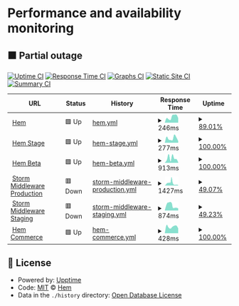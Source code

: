 # Performance and availability monitoring

## <!--live status--> **🟧 Partial outage**

[![Uptime CI](https://github.com/hemdesignstudio/upptime/workflows/Uptime%20CI/badge.svg)](https://github.com/hemdesignstudio/upptime/actions?query=workflow%3A%22Uptime+CI%22)
[![Response Time CI](https://github.com/hemdesignstudio/upptime/workflows/Response%20Time%20CI/badge.svg)](https://github.com/hemdesignstudio/upptime/actions?query=workflow%3A%22Response+Time+CI%22)
[![Graphs CI](https://github.com/hemdesignstudio/upptime/workflows/Graphs%20CI/badge.svg)](https://github.com/hemdesignstudio/upptime/actions?query=workflow%3A%22Graphs+CI%22)
[![Static Site CI](https://github.com/hemdesignstudio/upptime/workflows/Static%20Site%20CI/badge.svg)](https://github.com/hemdesignstudio/upptime/actions?query=workflow%3A%22Static+Site+CI%22)
[![Summary CI](https://github.com/hemdesignstudio/upptime/workflows/Summary%20CI/badge.svg)](https://github.com/hemdesignstudio/upptime/actions?query=workflow%3A%22Summary+CI%22)

<!--start: status pages-->
<!-- This summary is generated by Upptime (https://github.com/upptime/upptime) -->
<!-- Do not edit this manually, your changes will be overwritten -->
<!-- prettier-ignore -->
| URL | Status | History | Response Time | Uptime |
| --- | ------ | ------- | ------------- | ------ |
| <img alt="" src="https://favicons.githubusercontent.com/www.hem.com" height="13"> [Hem](https://www.hem.com) | 🟩 Up | [hem.yml](https://github.com/hemdesignstudio/upptime/commits/HEAD/history/hem.yml) | <details><summary><img alt="Response time graph" src="./graphs/hem/response-time-week.png" height="20"> 246ms</summary><br><a href="https://hemdesignstudio.github.io/upptime/history/hem"><img alt="Response time 261" src="https://img.shields.io/endpoint?url=https%3A%2F%2Fraw.githubusercontent.com%2Fhemdesignstudio%2Fupptime%2FHEAD%2Fapi%2Fhem%2Fresponse-time.json"></a><br><a href="https://hemdesignstudio.github.io/upptime/history/hem"><img alt="24-hour response time 205" src="https://img.shields.io/endpoint?url=https%3A%2F%2Fraw.githubusercontent.com%2Fhemdesignstudio%2Fupptime%2FHEAD%2Fapi%2Fhem%2Fresponse-time-day.json"></a><br><a href="https://hemdesignstudio.github.io/upptime/history/hem"><img alt="7-day response time 246" src="https://img.shields.io/endpoint?url=https%3A%2F%2Fraw.githubusercontent.com%2Fhemdesignstudio%2Fupptime%2FHEAD%2Fapi%2Fhem%2Fresponse-time-week.json"></a><br><a href="https://hemdesignstudio.github.io/upptime/history/hem"><img alt="30-day response time 268" src="https://img.shields.io/endpoint?url=https%3A%2F%2Fraw.githubusercontent.com%2Fhemdesignstudio%2Fupptime%2FHEAD%2Fapi%2Fhem%2Fresponse-time-month.json"></a><br><a href="https://hemdesignstudio.github.io/upptime/history/hem"><img alt="1-year response time 261" src="https://img.shields.io/endpoint?url=https%3A%2F%2Fraw.githubusercontent.com%2Fhemdesignstudio%2Fupptime%2FHEAD%2Fapi%2Fhem%2Fresponse-time-year.json"></a></details> | <details><summary><a href="https://hemdesignstudio.github.io/upptime/history/hem">89.01%</a></summary><a href="https://hemdesignstudio.github.io/upptime/history/hem"><img alt="All-time uptime 99.02%" src="https://img.shields.io/endpoint?url=https%3A%2F%2Fraw.githubusercontent.com%2Fhemdesignstudio%2Fupptime%2FHEAD%2Fapi%2Fhem%2Fuptime.json"></a><br><a href="https://hemdesignstudio.github.io/upptime/history/hem"><img alt="24-hour uptime 100.00%" src="https://img.shields.io/endpoint?url=https%3A%2F%2Fraw.githubusercontent.com%2Fhemdesignstudio%2Fupptime%2FHEAD%2Fapi%2Fhem%2Fuptime-day.json"></a><br><a href="https://hemdesignstudio.github.io/upptime/history/hem"><img alt="7-day uptime 89.01%" src="https://img.shields.io/endpoint?url=https%3A%2F%2Fraw.githubusercontent.com%2Fhemdesignstudio%2Fupptime%2FHEAD%2Fapi%2Fhem%2Fuptime-week.json"></a><br><a href="https://hemdesignstudio.github.io/upptime/history/hem"><img alt="30-day uptime 97.47%" src="https://img.shields.io/endpoint?url=https%3A%2F%2Fraw.githubusercontent.com%2Fhemdesignstudio%2Fupptime%2FHEAD%2Fapi%2Fhem%2Fuptime-month.json"></a><br><a href="https://hemdesignstudio.github.io/upptime/history/hem"><img alt="1-year uptime 99.02%" src="https://img.shields.io/endpoint?url=https%3A%2F%2Fraw.githubusercontent.com%2Fhemdesignstudio%2Fupptime%2FHEAD%2Fapi%2Fhem%2Fuptime-year.json"></a></details>
| <img alt="" src="https://stage.hem.com/icons/icon-48x48.png" height="13"> [Hem Stage](https://stage.hem.com) | 🟩 Up | [hem-stage.yml](https://github.com/hemdesignstudio/upptime/commits/HEAD/history/hem-stage.yml) | <details><summary><img alt="Response time graph" src="./graphs/hem-stage/response-time-week.png" height="20"> 277ms</summary><br><a href="https://hemdesignstudio.github.io/upptime/history/hem-stage"><img alt="Response time 1015" src="https://img.shields.io/endpoint?url=https%3A%2F%2Fraw.githubusercontent.com%2Fhemdesignstudio%2Fupptime%2FHEAD%2Fapi%2Fhem-stage%2Fresponse-time.json"></a><br><a href="https://hemdesignstudio.github.io/upptime/history/hem-stage"><img alt="24-hour response time 102" src="https://img.shields.io/endpoint?url=https%3A%2F%2Fraw.githubusercontent.com%2Fhemdesignstudio%2Fupptime%2FHEAD%2Fapi%2Fhem-stage%2Fresponse-time-day.json"></a><br><a href="https://hemdesignstudio.github.io/upptime/history/hem-stage"><img alt="7-day response time 277" src="https://img.shields.io/endpoint?url=https%3A%2F%2Fraw.githubusercontent.com%2Fhemdesignstudio%2Fupptime%2FHEAD%2Fapi%2Fhem-stage%2Fresponse-time-week.json"></a><br><a href="https://hemdesignstudio.github.io/upptime/history/hem-stage"><img alt="30-day response time 561" src="https://img.shields.io/endpoint?url=https%3A%2F%2Fraw.githubusercontent.com%2Fhemdesignstudio%2Fupptime%2FHEAD%2Fapi%2Fhem-stage%2Fresponse-time-month.json"></a><br><a href="https://hemdesignstudio.github.io/upptime/history/hem-stage"><img alt="1-year response time 1015" src="https://img.shields.io/endpoint?url=https%3A%2F%2Fraw.githubusercontent.com%2Fhemdesignstudio%2Fupptime%2FHEAD%2Fapi%2Fhem-stage%2Fresponse-time-year.json"></a></details> | <details><summary><a href="https://hemdesignstudio.github.io/upptime/history/hem-stage">100.00%</a></summary><a href="https://hemdesignstudio.github.io/upptime/history/hem-stage"><img alt="All-time uptime 99.88%" src="https://img.shields.io/endpoint?url=https%3A%2F%2Fraw.githubusercontent.com%2Fhemdesignstudio%2Fupptime%2FHEAD%2Fapi%2Fhem-stage%2Fuptime.json"></a><br><a href="https://hemdesignstudio.github.io/upptime/history/hem-stage"><img alt="24-hour uptime 100.00%" src="https://img.shields.io/endpoint?url=https%3A%2F%2Fraw.githubusercontent.com%2Fhemdesignstudio%2Fupptime%2FHEAD%2Fapi%2Fhem-stage%2Fuptime-day.json"></a><br><a href="https://hemdesignstudio.github.io/upptime/history/hem-stage"><img alt="7-day uptime 100.00%" src="https://img.shields.io/endpoint?url=https%3A%2F%2Fraw.githubusercontent.com%2Fhemdesignstudio%2Fupptime%2FHEAD%2Fapi%2Fhem-stage%2Fuptime-week.json"></a><br><a href="https://hemdesignstudio.github.io/upptime/history/hem-stage"><img alt="30-day uptime 100.00%" src="https://img.shields.io/endpoint?url=https%3A%2F%2Fraw.githubusercontent.com%2Fhemdesignstudio%2Fupptime%2FHEAD%2Fapi%2Fhem-stage%2Fuptime-month.json"></a><br><a href="https://hemdesignstudio.github.io/upptime/history/hem-stage"><img alt="1-year uptime 99.88%" src="https://img.shields.io/endpoint?url=https%3A%2F%2Fraw.githubusercontent.com%2Fhemdesignstudio%2Fupptime%2FHEAD%2Fapi%2Fhem-stage%2Fuptime-year.json"></a></details>
| <img alt="" src="https://beta.hem.com/icons/icon-48x48.png" height="13"> [Hem Beta](https://beta.hem.com) | 🟩 Up | [hem-beta.yml](https://github.com/hemdesignstudio/upptime/commits/HEAD/history/hem-beta.yml) | <details><summary><img alt="Response time graph" src="./graphs/hem-beta/response-time-week.png" height="20"> 913ms</summary><br><a href="https://hemdesignstudio.github.io/upptime/history/hem-beta"><img alt="Response time 1271" src="https://img.shields.io/endpoint?url=https%3A%2F%2Fraw.githubusercontent.com%2Fhemdesignstudio%2Fupptime%2FHEAD%2Fapi%2Fhem-beta%2Fresponse-time.json"></a><br><a href="https://hemdesignstudio.github.io/upptime/history/hem-beta"><img alt="24-hour response time 105" src="https://img.shields.io/endpoint?url=https%3A%2F%2Fraw.githubusercontent.com%2Fhemdesignstudio%2Fupptime%2FHEAD%2Fapi%2Fhem-beta%2Fresponse-time-day.json"></a><br><a href="https://hemdesignstudio.github.io/upptime/history/hem-beta"><img alt="7-day response time 913" src="https://img.shields.io/endpoint?url=https%3A%2F%2Fraw.githubusercontent.com%2Fhemdesignstudio%2Fupptime%2FHEAD%2Fapi%2Fhem-beta%2Fresponse-time-week.json"></a><br><a href="https://hemdesignstudio.github.io/upptime/history/hem-beta"><img alt="30-day response time 1236" src="https://img.shields.io/endpoint?url=https%3A%2F%2Fraw.githubusercontent.com%2Fhemdesignstudio%2Fupptime%2FHEAD%2Fapi%2Fhem-beta%2Fresponse-time-month.json"></a><br><a href="https://hemdesignstudio.github.io/upptime/history/hem-beta"><img alt="1-year response time 1271" src="https://img.shields.io/endpoint?url=https%3A%2F%2Fraw.githubusercontent.com%2Fhemdesignstudio%2Fupptime%2FHEAD%2Fapi%2Fhem-beta%2Fresponse-time-year.json"></a></details> | <details><summary><a href="https://hemdesignstudio.github.io/upptime/history/hem-beta">100.00%</a></summary><a href="https://hemdesignstudio.github.io/upptime/history/hem-beta"><img alt="All-time uptime 99.96%" src="https://img.shields.io/endpoint?url=https%3A%2F%2Fraw.githubusercontent.com%2Fhemdesignstudio%2Fupptime%2FHEAD%2Fapi%2Fhem-beta%2Fuptime.json"></a><br><a href="https://hemdesignstudio.github.io/upptime/history/hem-beta"><img alt="24-hour uptime 100.00%" src="https://img.shields.io/endpoint?url=https%3A%2F%2Fraw.githubusercontent.com%2Fhemdesignstudio%2Fupptime%2FHEAD%2Fapi%2Fhem-beta%2Fuptime-day.json"></a><br><a href="https://hemdesignstudio.github.io/upptime/history/hem-beta"><img alt="7-day uptime 100.00%" src="https://img.shields.io/endpoint?url=https%3A%2F%2Fraw.githubusercontent.com%2Fhemdesignstudio%2Fupptime%2FHEAD%2Fapi%2Fhem-beta%2Fuptime-week.json"></a><br><a href="https://hemdesignstudio.github.io/upptime/history/hem-beta"><img alt="30-day uptime 99.99%" src="https://img.shields.io/endpoint?url=https%3A%2F%2Fraw.githubusercontent.com%2Fhemdesignstudio%2Fupptime%2FHEAD%2Fapi%2Fhem-beta%2Fuptime-month.json"></a><br><a href="https://hemdesignstudio.github.io/upptime/history/hem-beta"><img alt="1-year uptime 99.96%" src="https://img.shields.io/endpoint?url=https%3A%2F%2Fraw.githubusercontent.com%2Fhemdesignstudio%2Fupptime%2FHEAD%2Fapi%2Fhem-beta%2Fuptime-year.json"></a></details>
| <img alt="" src="https://favicons.githubusercontent.com/storm-middleware-production.herokuapp.com" height="13"> [Storm Middleware Production](https://storm-middleware-production.herokuapp.com/api/v1/products/part-no=10041?statuses=1&statuses=3) | 🟥 Down | [storm-middleware-production.yml](https://github.com/hemdesignstudio/upptime/commits/HEAD/history/storm-middleware-production.yml) | <details><summary><img alt="Response time graph" src="./graphs/storm-middleware-production/response-time-week.png" height="20"> 1427ms</summary><br><a href="https://hemdesignstudio.github.io/upptime/history/storm-middleware-production"><img alt="Response time 1906" src="https://img.shields.io/endpoint?url=https%3A%2F%2Fraw.githubusercontent.com%2Fhemdesignstudio%2Fupptime%2FHEAD%2Fapi%2Fstorm-middleware-production%2Fresponse-time.json"></a><br><a href="https://hemdesignstudio.github.io/upptime/history/storm-middleware-production"><img alt="24-hour response time 302" src="https://img.shields.io/endpoint?url=https%3A%2F%2Fraw.githubusercontent.com%2Fhemdesignstudio%2Fupptime%2FHEAD%2Fapi%2Fstorm-middleware-production%2Fresponse-time-day.json"></a><br><a href="https://hemdesignstudio.github.io/upptime/history/storm-middleware-production"><img alt="7-day response time 1427" src="https://img.shields.io/endpoint?url=https%3A%2F%2Fraw.githubusercontent.com%2Fhemdesignstudio%2Fupptime%2FHEAD%2Fapi%2Fstorm-middleware-production%2Fresponse-time-week.json"></a><br><a href="https://hemdesignstudio.github.io/upptime/history/storm-middleware-production"><img alt="30-day response time 2028" src="https://img.shields.io/endpoint?url=https%3A%2F%2Fraw.githubusercontent.com%2Fhemdesignstudio%2Fupptime%2FHEAD%2Fapi%2Fstorm-middleware-production%2Fresponse-time-month.json"></a><br><a href="https://hemdesignstudio.github.io/upptime/history/storm-middleware-production"><img alt="1-year response time 1906" src="https://img.shields.io/endpoint?url=https%3A%2F%2Fraw.githubusercontent.com%2Fhemdesignstudio%2Fupptime%2FHEAD%2Fapi%2Fstorm-middleware-production%2Fresponse-time-year.json"></a></details> | <details><summary><a href="https://hemdesignstudio.github.io/upptime/history/storm-middleware-production">49.07%</a></summary><a href="https://hemdesignstudio.github.io/upptime/history/storm-middleware-production"><img alt="All-time uptime 95.45%" src="https://img.shields.io/endpoint?url=https%3A%2F%2Fraw.githubusercontent.com%2Fhemdesignstudio%2Fupptime%2FHEAD%2Fapi%2Fstorm-middleware-production%2Fuptime.json"></a><br><a href="https://hemdesignstudio.github.io/upptime/history/storm-middleware-production"><img alt="24-hour uptime 0.00%" src="https://img.shields.io/endpoint?url=https%3A%2F%2Fraw.githubusercontent.com%2Fhemdesignstudio%2Fupptime%2FHEAD%2Fapi%2Fstorm-middleware-production%2Fuptime-day.json"></a><br><a href="https://hemdesignstudio.github.io/upptime/history/storm-middleware-production"><img alt="7-day uptime 49.07%" src="https://img.shields.io/endpoint?url=https%3A%2F%2Fraw.githubusercontent.com%2Fhemdesignstudio%2Fupptime%2FHEAD%2Fapi%2Fstorm-middleware-production%2Fuptime-week.json"></a><br><a href="https://hemdesignstudio.github.io/upptime/history/storm-middleware-production"><img alt="30-day uptime 88.23%" src="https://img.shields.io/endpoint?url=https%3A%2F%2Fraw.githubusercontent.com%2Fhemdesignstudio%2Fupptime%2FHEAD%2Fapi%2Fstorm-middleware-production%2Fuptime-month.json"></a><br><a href="https://hemdesignstudio.github.io/upptime/history/storm-middleware-production"><img alt="1-year uptime 95.45%" src="https://img.shields.io/endpoint?url=https%3A%2F%2Fraw.githubusercontent.com%2Fhemdesignstudio%2Fupptime%2FHEAD%2Fapi%2Fstorm-middleware-production%2Fuptime-year.json"></a></details>
| <img alt="" src="https://favicons.githubusercontent.com/storm-middleware-staging.herokuapp.com" height="13"> [Storm Middleware Staging](https://storm-middleware-staging.herokuapp.com/api/v1/products/part-no=10041?statuses=1&statuses=3) | 🟥 Down | [storm-middleware-staging.yml](https://github.com/hemdesignstudio/upptime/commits/HEAD/history/storm-middleware-staging.yml) | <details><summary><img alt="Response time graph" src="./graphs/storm-middleware-staging/response-time-week.png" height="20"> 874ms</summary><br><a href="https://hemdesignstudio.github.io/upptime/history/storm-middleware-staging"><img alt="Response time 2099" src="https://img.shields.io/endpoint?url=https%3A%2F%2Fraw.githubusercontent.com%2Fhemdesignstudio%2Fupptime%2FHEAD%2Fapi%2Fstorm-middleware-staging%2Fresponse-time.json"></a><br><a href="https://hemdesignstudio.github.io/upptime/history/storm-middleware-staging"><img alt="24-hour response time 362" src="https://img.shields.io/endpoint?url=https%3A%2F%2Fraw.githubusercontent.com%2Fhemdesignstudio%2Fupptime%2FHEAD%2Fapi%2Fstorm-middleware-staging%2Fresponse-time-day.json"></a><br><a href="https://hemdesignstudio.github.io/upptime/history/storm-middleware-staging"><img alt="7-day response time 874" src="https://img.shields.io/endpoint?url=https%3A%2F%2Fraw.githubusercontent.com%2Fhemdesignstudio%2Fupptime%2FHEAD%2Fapi%2Fstorm-middleware-staging%2Fresponse-time-week.json"></a><br><a href="https://hemdesignstudio.github.io/upptime/history/storm-middleware-staging"><img alt="30-day response time 2073" src="https://img.shields.io/endpoint?url=https%3A%2F%2Fraw.githubusercontent.com%2Fhemdesignstudio%2Fupptime%2FHEAD%2Fapi%2Fstorm-middleware-staging%2Fresponse-time-month.json"></a><br><a href="https://hemdesignstudio.github.io/upptime/history/storm-middleware-staging"><img alt="1-year response time 2099" src="https://img.shields.io/endpoint?url=https%3A%2F%2Fraw.githubusercontent.com%2Fhemdesignstudio%2Fupptime%2FHEAD%2Fapi%2Fstorm-middleware-staging%2Fresponse-time-year.json"></a></details> | <details><summary><a href="https://hemdesignstudio.github.io/upptime/history/storm-middleware-staging">49.23%</a></summary><a href="https://hemdesignstudio.github.io/upptime/history/storm-middleware-staging"><img alt="All-time uptime 95.22%" src="https://img.shields.io/endpoint?url=https%3A%2F%2Fraw.githubusercontent.com%2Fhemdesignstudio%2Fupptime%2FHEAD%2Fapi%2Fstorm-middleware-staging%2Fuptime.json"></a><br><a href="https://hemdesignstudio.github.io/upptime/history/storm-middleware-staging"><img alt="24-hour uptime 0.00%" src="https://img.shields.io/endpoint?url=https%3A%2F%2Fraw.githubusercontent.com%2Fhemdesignstudio%2Fupptime%2FHEAD%2Fapi%2Fstorm-middleware-staging%2Fuptime-day.json"></a><br><a href="https://hemdesignstudio.github.io/upptime/history/storm-middleware-staging"><img alt="7-day uptime 49.23%" src="https://img.shields.io/endpoint?url=https%3A%2F%2Fraw.githubusercontent.com%2Fhemdesignstudio%2Fupptime%2FHEAD%2Fapi%2Fstorm-middleware-staging%2Fuptime-week.json"></a><br><a href="https://hemdesignstudio.github.io/upptime/history/storm-middleware-staging"><img alt="30-day uptime 88.26%" src="https://img.shields.io/endpoint?url=https%3A%2F%2Fraw.githubusercontent.com%2Fhemdesignstudio%2Fupptime%2FHEAD%2Fapi%2Fstorm-middleware-staging%2Fuptime-month.json"></a><br><a href="https://hemdesignstudio.github.io/upptime/history/storm-middleware-staging"><img alt="1-year uptime 95.22%" src="https://img.shields.io/endpoint?url=https%3A%2F%2Fraw.githubusercontent.com%2Fhemdesignstudio%2Fupptime%2FHEAD%2Fapi%2Fstorm-middleware-staging%2Fuptime-year.json"></a></details>
| <img alt="" src="https://favicons.githubusercontent.com/hem-commerce.herokuapp.com" height="13"> [Hem Commerce](https://hem-commerce.herokuapp.com/api/v1/health/) | 🟩 Up | [hem-commerce.yml](https://github.com/hemdesignstudio/upptime/commits/HEAD/history/hem-commerce.yml) | <details><summary><img alt="Response time graph" src="./graphs/hem-commerce/response-time-week.png" height="20"> 428ms</summary><br><a href="https://hemdesignstudio.github.io/upptime/history/hem-commerce"><img alt="Response time 456" src="https://img.shields.io/endpoint?url=https%3A%2F%2Fraw.githubusercontent.com%2Fhemdesignstudio%2Fupptime%2FHEAD%2Fapi%2Fhem-commerce%2Fresponse-time.json"></a><br><a href="https://hemdesignstudio.github.io/upptime/history/hem-commerce"><img alt="24-hour response time 321" src="https://img.shields.io/endpoint?url=https%3A%2F%2Fraw.githubusercontent.com%2Fhemdesignstudio%2Fupptime%2FHEAD%2Fapi%2Fhem-commerce%2Fresponse-time-day.json"></a><br><a href="https://hemdesignstudio.github.io/upptime/history/hem-commerce"><img alt="7-day response time 428" src="https://img.shields.io/endpoint?url=https%3A%2F%2Fraw.githubusercontent.com%2Fhemdesignstudio%2Fupptime%2FHEAD%2Fapi%2Fhem-commerce%2Fresponse-time-week.json"></a><br><a href="https://hemdesignstudio.github.io/upptime/history/hem-commerce"><img alt="30-day response time 456" src="https://img.shields.io/endpoint?url=https%3A%2F%2Fraw.githubusercontent.com%2Fhemdesignstudio%2Fupptime%2FHEAD%2Fapi%2Fhem-commerce%2Fresponse-time-month.json"></a><br><a href="https://hemdesignstudio.github.io/upptime/history/hem-commerce"><img alt="1-year response time 456" src="https://img.shields.io/endpoint?url=https%3A%2F%2Fraw.githubusercontent.com%2Fhemdesignstudio%2Fupptime%2FHEAD%2Fapi%2Fhem-commerce%2Fresponse-time-year.json"></a></details> | <details><summary><a href="https://hemdesignstudio.github.io/upptime/history/hem-commerce">100.00%</a></summary><a href="https://hemdesignstudio.github.io/upptime/history/hem-commerce"><img alt="All-time uptime 90.30%" src="https://img.shields.io/endpoint?url=https%3A%2F%2Fraw.githubusercontent.com%2Fhemdesignstudio%2Fupptime%2FHEAD%2Fapi%2Fhem-commerce%2Fuptime.json"></a><br><a href="https://hemdesignstudio.github.io/upptime/history/hem-commerce"><img alt="24-hour uptime 100.00%" src="https://img.shields.io/endpoint?url=https%3A%2F%2Fraw.githubusercontent.com%2Fhemdesignstudio%2Fupptime%2FHEAD%2Fapi%2Fhem-commerce%2Fuptime-day.json"></a><br><a href="https://hemdesignstudio.github.io/upptime/history/hem-commerce"><img alt="7-day uptime 100.00%" src="https://img.shields.io/endpoint?url=https%3A%2F%2Fraw.githubusercontent.com%2Fhemdesignstudio%2Fupptime%2FHEAD%2Fapi%2Fhem-commerce%2Fuptime-week.json"></a><br><a href="https://hemdesignstudio.github.io/upptime/history/hem-commerce"><img alt="30-day uptime 90.30%" src="https://img.shields.io/endpoint?url=https%3A%2F%2Fraw.githubusercontent.com%2Fhemdesignstudio%2Fupptime%2FHEAD%2Fapi%2Fhem-commerce%2Fuptime-month.json"></a><br><a href="https://hemdesignstudio.github.io/upptime/history/hem-commerce"><img alt="1-year uptime 90.30%" src="https://img.shields.io/endpoint?url=https%3A%2F%2Fraw.githubusercontent.com%2Fhemdesignstudio%2Fupptime%2FHEAD%2Fapi%2Fhem-commerce%2Fuptime-year.json"></a></details>

<!--end: status pages-->

## 📄 License

- Powered by: [Upptime](https://github.com/upptime/upptime)
- Code: [MIT](./LICENSE) © [Hem](https://www.hem.com/)
- Data in the `./history` directory: [Open Database License](https://opendatacommons.org/licenses/odbl/1-0/)
